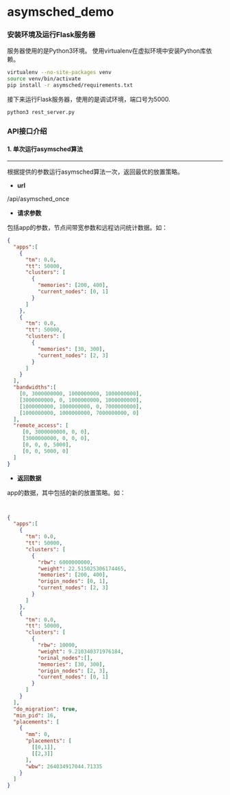 # asymsched_demo

### 安装环境及运行Flask服务器

服务器使用的是Python3环境。
使用virtualenv在虚拟环境中安装Python库依赖。

```bash
virtualenv --no-site-packages venv
source venv/bin/activate
pip install -r asymsched/requirements.txt
```

接下来运行Flask服务器，使用的是调试环境，端口号为5000.
```bash
python3 rest_server.py
```

### API接口介绍

#### 1. 单次运行asymsched算法
---

根据提供的参数运行asymsched算法一次，返回最优的放置策略。

* **url**

/api/asymsched_once

* **请求参数**

包括app的参数，节点间带宽参数和远程访问统计数据。如：
```json
{
  "apps":[
    {
      "tm": 0.0,
      "tt": 50000,
      "clusters": [
        {
          "memories": [200, 400],
          "current_nodes": [0, 1]
        }
      ]
    },
    {
      "tm": 0.0,
      "tt": 50000,
      "clusters": [
        {
          "memories": [30, 300],
          "current_nodes": [2, 3]
        }
      ]
    }
  ],
  "bandwidths":[
    [0, 3000000000, 1000000000, 1000000000],
    [3000000000, 0, 1000000000, 1000000000],
    [1000000000, 1000000000, 0, 7000000000],
    [1000000000, 1000000000, 7000000000, 0]
  ],
  "remote_access": [
     [0, 3000000000, 0, 0],
     [3000000000, 0, 0, 0],
     [0, 0, 0, 5000],
     [0, 0, 5000, 0]
  ]
}
```

* **返回数据**

app的数据，其中包括的新的放置策略。如：
```json


{
  "apps":[
    {
      "tm": 0.0,
      "tt": 50000,
      "clusters": [
        {
          "rbw": 6000000000,
          "weight": 22.515025306174465,
          "memories": [200, 400],
          "origin_nodes": [0, 1],
          "current_nodes": [2, 3]
        }
      ]
    },
    {
      "tm": 0.0,
      "tt": 50000,
      "clusters": [
        {
          "rbw": 10000,
          "weight": 9.210340371976184,
          "orinal_nodes":[],
          "memories": [30, 300],
          "origin_nodes": [2, 3],
          "current_nodes": [0, 1]
        }
      ]
    }
  ],
  "do_migration": true,
  "min_pid": 16,
  "placements": [
    {
      "mm": 0,
      "placements": [
        [[0,1]],
        [[2,3]]
      ],
      "wbw": 264034917044.71335
    }
  ]
}
```

